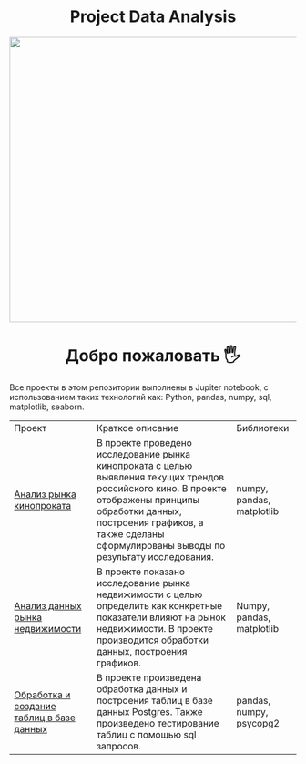 <div id="header" align="center">
  
  # Project Data Analysis
  
  <img src="https://www.publicdomainpictures.net/pictures/270000/velka/data-information-analysis-big-d.jpg" width="700" height="500"/>
</div>

<div  align="center">
  
# Добро пожаловать :raised_hand_with_fingers_splayed: 
  
</div>

Все проекты в этом репозитории выполнены в Jupiter notebook, с использованием таких технологий как: Python, pandas, numpy, sql, matplotlib, seaborn.


<table>
    <tr>
        <td>Проект</td>
        <td>Краткое описание</td>
        <td>Библиотеки</td>
    </tr> 
    <tr>
        <td><a href="https://github.com/RItechh/project_data_analysis/tree/main/analysis_film_distribution">Анализ рынка кинопроката</a></td>
        <td>В проекте проведено исследование рынка кинопроката с целью выявления текущих трендов российского кино. В проекте отображены принципы обработки данных, построения графиков, а также сделаны сформулированы выводы по результату исследования.</td>
        <td>numpy, pandas, matplotlib</td>
    </tr>
    <tr>
        <td><a href="https://github.com/RItechh/project_data_analysis/tree/main/analysis_real_estate">Анализ данных рынка недвижимости</a></td>
        <td>В проекте показано исследование рынка недвижимости с целью определить как конкретные показатели влияют на рынок недвижимости. В проекте производится обработки данных, построения графиков.</td>
        <td>Numpy, pandas, matplotlib</td>
    </tr>
    <tr>
        <td><a href="https://github.com/RItechh/project_data_analysis/tree/main/data_wrangling_and_bilding_bd">Обработка и создание таблиц в базе данных</a></td>
        <td>В проекте произведена обработка данных и построения таблиц в базе данных Postgres. Также произведено тестирование таблиц с помощью sql запросов.</td>
        <td>pandas, numpy, psycopg2</td>
    </tr>
</table>
